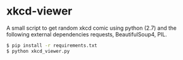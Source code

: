 xkcd-viewer
===========

A small script to get random xkcd comic using python (2.7) and the following external dependencies requests, BeautifulSoup4, PIL.

```sh
$ pip install -r requirements.txt
$ python xkcd_viewer.py
```
